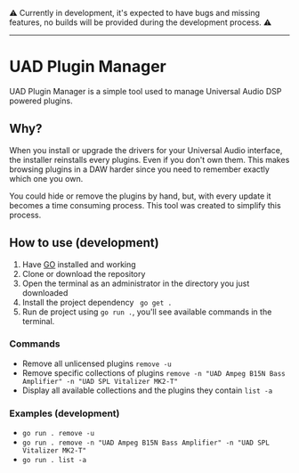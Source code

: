 ⚠️ Currently in development, it's expected to have bugs and missing features, no builds will be provided during the development process. ⚠️

---

# UAD Plugin Manager

UAD Plugin Manager is a simple tool used to manage Universal Audio DSP powered plugins.

## Why?

When you install or upgrade the drivers for your Universal Audio interface, the installer reinstalls every plugins. Even if you don't own them. This makes browsing plugins in a DAW harder since you need to remember exactly which one you own.

You could hide or remove the plugins by hand, but, with every update it becomes a time consuming process. This tool was created to simplify this process.

## How to use (development)

1. Have [GO](https://go.dev/) installed and working
2. Clone or download the repository
3. Open the terminal as an administrator in the directory you just downloaded
4. Install the project dependency ` go get .`
5. Run de project using `go run .`, you'll see available commands in the terminal.

### Commands

- Remove all unlicensed plugins `remove -u`
- Remove specific collections of plugins `remove -n "UAD Ampeg B15N Bass Amplifier" -n "UAD SPL Vitalizer MK2-T"`
- Display all available collections and the plugins they contain `list -a`

### Examples (development)

- `go run . remove -u`
- `go run . remove -n "UAD Ampeg B15N Bass Amplifier" -n "UAD SPL Vitalizer MK2-T"`
- `go run . list -a`
